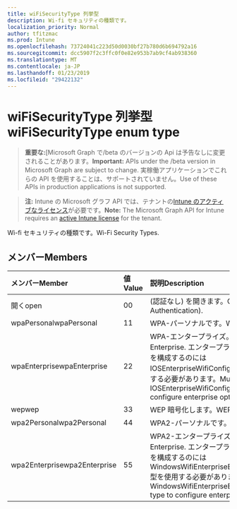 ```yaml
---
title: wiFiSecurityType 列挙型
description: Wi-fi セキュリティの種類です。
localization_priority: Normal
author: tfitzmac
ms.prod: Intune
ms.openlocfilehash: 73724041c223d50d0030bf27b780d6b694792a16
ms.sourcegitcommit: dcc5907f2c3ffc0f0e82e953b7ab9cf4ab938360
ms.translationtype: MT
ms.contentlocale: ja-JP
ms.lasthandoff: 01/23/2019
ms.locfileid: "29422132"
---
```

# <a name="wifisecuritytype-enum-type"></a><span data-ttu-id="5ed55-103">wiFiSecurityType 列挙型</span><span class="sxs-lookup"><span data-stu-id="5ed55-103">wiFiSecurityType enum type</span></span>

> <span data-ttu-id="5ed55-104">**重要な:**[Microsoft Graph で/beta のバージョンの Api は予告なしに変更されることがあります。</span><span class="sxs-lookup"><span data-stu-id="5ed55-104">**Important:** APIs under the /beta version in Microsoft Graph are subject to change.</span></span> <span data-ttu-id="5ed55-105">実稼働アプリケーションでこれらの API を使用することは、サポートされていません。</span><span class="sxs-lookup"><span data-stu-id="5ed55-105">Use of these APIs in production applications is not supported.</span></span>

> <span data-ttu-id="5ed55-106">**注:** Intune の Microsoft グラフ API では、テナントの[Intune のアクティブなライセンス](https://go.microsoft.com/fwlink/?linkid=839381)が必要です。</span><span class="sxs-lookup"><span data-stu-id="5ed55-106">**Note:** The Microsoft Graph API for Intune requires an [active Intune license](https://go.microsoft.com/fwlink/?linkid=839381) for the tenant.</span></span>

<span data-ttu-id="5ed55-107">Wi-fi セキュリティの種類です。</span><span class="sxs-lookup"><span data-stu-id="5ed55-107">Wi-Fi Security Types.</span></span>

## <a name="members"></a><span data-ttu-id="5ed55-108">メンバー</span><span class="sxs-lookup"><span data-stu-id="5ed55-108">Members</span></span>
|<span data-ttu-id="5ed55-109">メンバー</span><span class="sxs-lookup"><span data-stu-id="5ed55-109">Member</span></span>|<span data-ttu-id="5ed55-110">値</span><span class="sxs-lookup"><span data-stu-id="5ed55-110">Value</span></span>|<span data-ttu-id="5ed55-111">説明</span><span class="sxs-lookup"><span data-stu-id="5ed55-111">Description</span></span>|
|:---|:---|:---|
|<span data-ttu-id="5ed55-112">開く</span><span class="sxs-lookup"><span data-stu-id="5ed55-112">open</span></span>|<span data-ttu-id="5ed55-113">0</span><span class="sxs-lookup"><span data-stu-id="5ed55-113">0</span></span>|<span data-ttu-id="5ed55-114">(認証なし) を開きます。</span><span class="sxs-lookup"><span data-stu-id="5ed55-114">Open (No Authentication).</span></span>|
|<span data-ttu-id="5ed55-115">wpaPersonal</span><span class="sxs-lookup"><span data-stu-id="5ed55-115">wpaPersonal</span></span>|<span data-ttu-id="5ed55-116">1</span><span class="sxs-lookup"><span data-stu-id="5ed55-116">1</span></span>|<span data-ttu-id="5ed55-117">WPA-パーソナルです。</span><span class="sxs-lookup"><span data-stu-id="5ed55-117">WPA-Personal.</span></span>|
|<span data-ttu-id="5ed55-118">wpaEnterprise</span><span class="sxs-lookup"><span data-stu-id="5ed55-118">wpaEnterprise</span></span>|<span data-ttu-id="5ed55-119">2</span><span class="sxs-lookup"><span data-stu-id="5ed55-119">2</span></span>|<span data-ttu-id="5ed55-120">WPA-エンタープライズ。</span><span class="sxs-lookup"><span data-stu-id="5ed55-120">WPA-Enterprise.</span></span> <span data-ttu-id="5ed55-121">エンタープライズ オプションを構成するのには IOSEnterpriseWifiConfiguration 型を使用する必要があります。</span><span class="sxs-lookup"><span data-stu-id="5ed55-121">Must use IOSEnterpriseWifiConfiguration type to configure enterprise options.</span></span>|
|<span data-ttu-id="5ed55-122">wep</span><span class="sxs-lookup"><span data-stu-id="5ed55-122">wep</span></span>|<span data-ttu-id="5ed55-123">3</span><span class="sxs-lookup"><span data-stu-id="5ed55-123">3</span></span>|<span data-ttu-id="5ed55-124">WEP 暗号化します。</span><span class="sxs-lookup"><span data-stu-id="5ed55-124">WEP Encryption.</span></span>|
|<span data-ttu-id="5ed55-125">wpa2Personal</span><span class="sxs-lookup"><span data-stu-id="5ed55-125">wpa2Personal</span></span>|<span data-ttu-id="5ed55-126">4</span><span class="sxs-lookup"><span data-stu-id="5ed55-126">4</span></span>|<span data-ttu-id="5ed55-127">WPA2-パーソナルです。</span><span class="sxs-lookup"><span data-stu-id="5ed55-127">WPA2-Personal.</span></span>|
|<span data-ttu-id="5ed55-128">wpa2Enterprise</span><span class="sxs-lookup"><span data-stu-id="5ed55-128">wpa2Enterprise</span></span>|<span data-ttu-id="5ed55-129">5</span><span class="sxs-lookup"><span data-stu-id="5ed55-129">5</span></span>|<span data-ttu-id="5ed55-130">WPA2-エンタープライズ。</span><span class="sxs-lookup"><span data-stu-id="5ed55-130">WPA2-Enterprise.</span></span> <span data-ttu-id="5ed55-131">エンタープライズ オプションを構成するのには WindowsWifiEnterpriseEAPConfiguration 型を使用する必要があります。</span><span class="sxs-lookup"><span data-stu-id="5ed55-131">Must use WindowsWifiEnterpriseEAPConfiguration type to configure enterprise options.</span></span>|




